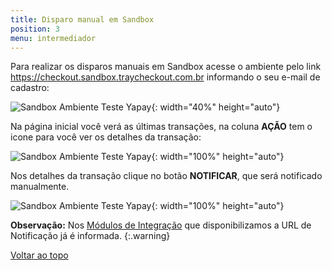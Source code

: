 ```yaml
---
title: Disparo manual em Sandbox
position: 3
menu: intermediador
---
```


Para realizar os disparos manuais em Sandbox acesse o ambiente pelo link <a href="https://checkout.sandbox.traycheckout.com.br/" target="_blank" class="linkPadraoVerde">https://checkout.sandbox.traycheckout.com.br</a> informando o seu e-mail de cadastro:


![Sandbox Ambiente Teste Yapay](/images/intermediador/conteudo/Sandbox_Ambiente.png "Sandbox Ambiente Teste Yapay"){: width="40%" height="auto"}

Na página inicial você verá as últimas transações, na coluna **AÇÃO** tem o icone para você ver os detalhes da transação:

![Sandbox Ambiente Teste Yapay](/images/intermediador/conteudo/SandBox_Ambiente_2.png "Sandbox Ambiente Teste Yapay"){: width="100%" height="auto"}

Nos detalhes da transação clique no botão **NOTIFICAR**, que será notificado manualmente.

![Sandbox Ambiente Teste Yapay](/images/intermediador/conteudo/SandBox_Ambiente_3.png "Sandbox Ambiente Teste Yapay"){: width="100%" height="auto"}

**Observação:** Nos <a href="/intermediador/modulos-integracao/" target="_blank" class="linkPadraoVerde">Módulos de Integração</a> que disponibilizamos a URL de Notificação já é informada.
{:.warning}



<div class="voltar-ao-topo"><a href="#"><i class="fa fa-arrow-up" aria-hidden="true"></i>Voltar ao topo</a></div>